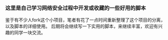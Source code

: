 ### 这里是自己学习网络安全过程中开发或收藏的一些好用的脚本

鉴于有不少人fork这个小项目，笔者有花了一点时间重新整理了这个项目的分离，以及脚本的详细使用。
后期将会继续写一下实用的脚本，来继续丰富，欢迎有兴趣的同学一块交流。
